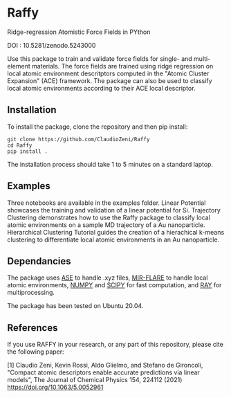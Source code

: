 # Raffy
Ridge-regression Atomistic Force Fields in PYthon



DOI : 10.5281/zenodo.5243000

Use this package to train and validate force fields for single- and multi-element materials.
The force fields are trained using ridge regression on local atomic environment descritptors computed in the "Atomic Cluster Expansion" (ACE) framework.
The package can also be used to classify local atomic environments according to their ACE local descriptor.


## Installation
To install the package, clone the repository and then pip install:

    git clone https://github.com/ClaudioZeni/Raffy
    cd Raffy
    pip install .

The installation process should take 1 to 5 minutes on a standard laptop.


## Examples
Three notebooks are available in the examples folder.
Linear Potential showcases the training and validation of a linear potential for Si.
Trajectory Clustering demonstrates how to use the Raffy package to classify local atomic environments on a sample MD trajectory of a Au nanoparticle.
Hierarchical Clustering Tutorial guides the creation of a hierachical k-means clustering to differentiate local atomic environments in an Au nanoparticle.



## Dependancies
The package uses [ASE](https://pypi.org/project/ase/) to handle .xyz files, [MIR-FLARE](https://github.com/mir-group/flare) to handle local atomic environments, [NUMPY](https://numpy.org/) and [SCIPY](https://www.scipy.org/) for fast computation, and [RAY](https://ray.io/) for multiprocessing.

The package has been tested on Ubuntu 20.04.


## References
If you use RAFFY in your research, or any part of this repository, please cite the following paper:

[1] Claudio Zeni, Kevin Rossi, Aldo Glielmo, and Stefano de Gironcoli, "Compact atomic descriptors enable accurate predictions via linear models", The Journal of Chemical Physics 154, 224112 (2021) https://doi.org/10.1063/5.0052961 


